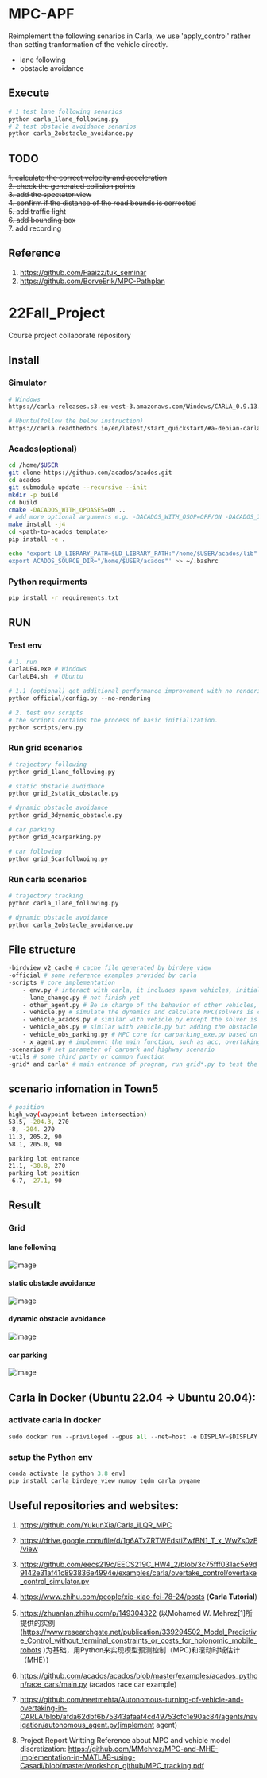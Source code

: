 # MPC-APF

Reimplement the following senarios in Carla, we use 'apply_control' rather than setting tranformation of the vehicle directly.

- lane following
- obstacle avoidance

## Execute

```bash
# 1 test lane following senarios
python carla_1lane_following.py
# 2 test obstacle avoidance senarios
python carla_2obstacle_avoidance.py
```

## TODO

~~1. calculate the correct velocity and acceleration~~  
~~2. check the generated collision points~~  
~~3. add the spectator view~~  
~~4. confirm if the distance of the road bounds is corrected~~    
~~5. add traffic light~~  
~~6. add bounding box~~  
7. add recording  

## Reference

1. https://github.com/Faaizz/tuk_seminar  
2. https://github.com/BorveErik/MPC-Pathplan


# 22Fall_Project
Course project collaborate repository

## Install

### Simulator
```bash
# Windows
https://carla-releases.s3.eu-west-3.amazonaws.com/Windows/CARLA_0.9.13.zip

# Ubuntu(follow the below instruction)
https://carla.readthedocs.io/en/latest/start_quickstart/#a-debian-carla-installation
```
### Acados(optional)

```bash
cd /home/$USER
git clone https://github.com/acados/acados.git
cd acados
git submodule update --recursive --init
mkdir -p build
cd build
cmake -DACADOS_WITH_QPOASES=ON ..
# add more optional arguments e.g. -DACADOS_WITH_OSQP=OFF/ON -DACADOS_INSTALL_DIR=<path_to_acados_installation_folder> above
make install -j4
cd <path-to-acados_template>
pip install -e .

echo 'export LD_LIBRARY_PATH=$LD_LIBRARY_PATH:"/home/$USER/acados/lib"
export ACADOS_SOURCE_DIR="/home/$USER/acados"' >> ~/.bashrc
```

### Python requirments

```bash
pip install -r requirements.txt
```

## RUN

### Test env

```python
# 1. run 
CarlaUE4.exe # Windows
CarlaUE4.sh  # Ubuntu

# 1.1 (optional) get additional performance improvement with no rendering
python official/config.py --no-rendering

# 2. test env scripts
# the scripts contains the process of basic initialization.
python scripts/env.py
```

### Run grid scenarios
```bash
# trajectory following
python grid_1lane_following.py

# static obstacle avoidance
python grid_2static_obstacle.py

# dynamic obstacle avoidance
python grid_3dynamic_obstacle.py

# car parking
python grid_4carparking.py

# car following
python grid_5carfollwoing.py
```

### Run carla scenarios
``` bash 
# trajectory tracking
python carla_1lane_following.py

# dynamic obstacle avoidance
python carla_2obstacle_avoidance.py
```

## File structure
```bash
-birdview_v2_cache # cache file generated by birdeye_view
-official # some reference examples provided by carla
-scripts # core implementation 
    - env.py # interact with carla, it includes spawn vehicles, initial visualization and carla environment, etc.
    - lane_change.py # not finish yet
    - other_agent.py # Be in charge of the behavior of other vehicles, like following the lane and change lane
    - vehicle.py # simulate the dynamics and calculate MPC(solvers is casadi)
    - vehicle_acados.py # similar with vehicle.py except the solver is acados
    - vehicle_obs.py # similar with vehicle.py but adding the obstacle constraints
    - vehicle_obs_parking.py # MPC core for carparking_exe.py based on vehicle_obs.py
    - x_agent.py # implement the main function, such as acc, overtaking and parking
-scenarios # set parameter of carpark and highway scenario
-utils # some third party or common function
-grid* and carla* # main entrance of program, run grid*.py to test the algorithm. The name with *grid* means testing in grid enviroment. carla* need to run carla simulator first.
```
## scenario infomation in Town5

```bash
# position
high_way(waypoint between intersection)
53.5, -204.3, 270
-8, -204. 270
11.3, 205.2, 90
58.1, 205.0, 90

parking lot entrance
21.1, -30.8, 270
parking lot position
-6.7, -27.1, 90
```

## Result

### Grid
#### lane following
![image](assert/lane_following.png)

#### static obstacle avoidance
![image](assert/static_obstacle_avoidance.png)

#### dynamic obstacle avoidance
![image](assert/dynamic_obstacle_avoidance.png)

#### car parking
![image](assert/car_parking_with_obs.png)

## Carla in Docker (Ubuntu 22.04 -> Ubuntu 20.04):
### activate carla in docker
```python
sudo docker run --privileged --gpus all --net=host -e DISPLAY=$DISPLAY carlasim/carla:latest /bin/bash ./CarlaUE4.sh
```
### setup the Python env
```python
conda activate [a python 3.8 env]
pip install carla_birdeye_view numpy tqdm carla pygame
```

## Useful repositories and websites:

1. https://github.com/YukunXia/Carla_iLQR_MPC

2. https://drive.google.com/file/d/1g6ATxZRTWEdstiZwfBN1_T_x_WwZs0zE/view

3. https://github.com/eecs219c/EECS219C_HW4_2/blob/3c75fff031ac5e9d9142e31af41c893836e4994e/examples/carla/overtake_control/overtake_control_simulator.py

4. https://www.zhihu.com/people/xie-xiao-fei-78-24/posts (**Carla Tutorial**)

5. https://zhuanlan.zhihu.com/p/149304322 (以Mohamed W. Mehrez[1]所提供的实例 (https://www.researchgate.net/publication/339294502_Model_Predictive_Control_without_terminal_constraints_or_costs_for_holonomic_mobile_robots )为基础，用Python来实现模型预测控制（MPC)和滚动时域估计（MHE）)

6. https://github.com/acados/acados/blob/master/examples/acados_python/race_cars/main.py (acados race car example)

7. https://github.com/neetmehta/Autonomous-turning-of-vehicle-and-overtaking-in-CARLA/blob/afda62dbf6b75343afaaf4cd49753cfc1e90ac84/agents/navigation/autonomous_agent.py(implement agent)

8. Project Report Writting Reference about MPC and vehicle model discretization: https://github.com/MMehrez/MPC-and-MHE-implementation-in-MATLAB-using-Casadi/blob/master/workshop_github/MPC_tracking.pdf
